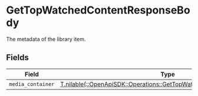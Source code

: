 # GetTopWatchedContentResponseBody

The metadata of the library item.


## Fields

| Field                                                                                                                                    | Type                                                                                                                                     | Required                                                                                                                                 | Description                                                                                                                              |
| ---------------------------------------------------------------------------------------------------------------------------------------- | ---------------------------------------------------------------------------------------------------------------------------------------- | ---------------------------------------------------------------------------------------------------------------------------------------- | ---------------------------------------------------------------------------------------------------------------------------------------- |
| `media_container`                                                                                                                        | [T.nilable(::OpenApiSDK::Operations::GetTopWatchedContentMediaContainer)](../../models/operations/gettopwatchedcontentmediacontainer.md) | :heavy_minus_sign:                                                                                                                       | N/A                                                                                                                                      |